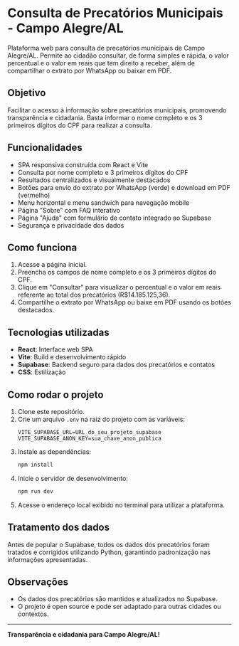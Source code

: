 
# Consulta de Precatórios Municipais - Campo Alegre/AL

Plataforma web para consulta de precatórios municipais de Campo Alegre/AL. Permite ao cidadão consultar, de forma simples e rápida, o valor percentual e o valor em reais que tem direito a receber, além de compartilhar o extrato por WhatsApp ou baixar em PDF.

## Objetivo

Facilitar o acesso à informação sobre precatórios municipais, promovendo transparência e cidadania. Basta informar o nome completo e os 3 primeiros dígitos do CPF para realizar a consulta.

## Funcionalidades

- SPA responsiva construída com React e Vite
- Consulta por nome completo e 3 primeiros dígitos do CPF
- Resultados centralizados e visualmente destacados
- Botões para envio do extrato por WhatsApp (verde) e download em PDF (vermelho)
- Menu horizontal e menu sandwich para navegação mobile
- Página "Sobre" com FAQ interativo
- Página "Ajuda" com formulário de contato integrado ao Supabase
- Segurança e privacidade dos dados

## Como funciona

1. Acesse a página inicial.
2. Preencha os campos de nome completo e os 3 primeiros dígitos do CPF.
3. Clique em "Consultar" para visualizar o percentual e o valor em reais referente ao total dos precatórios (R$14.185.125,36).
4. Compartilhe o extrato por WhatsApp ou baixe em PDF usando os botões destacados.

## Tecnologias utilizadas

- **React**: Interface web SPA
- **Vite**: Build e desenvolvimento rápido
- **Supabase**: Backend seguro para dados dos precatórios e contatos
- **CSS**: Estilização

## Como rodar o projeto

1. Clone este repositório.
2. Crie um arquivo `.env` na raiz do projeto com as variáveis:
   ```
   VITE_SUPABASE_URL=URL_do_seu_projeto_supabase
   VITE_SUPABASE_ANON_KEY=sua_chave_anon_publica
   ```
3. Instale as dependências:
   ```bash
   npm install
   ```
4. Inicie o servidor de desenvolvimento:
   ```bash
   npm run dev
   ```
5. Acesse o endereço local exibido no terminal para utilizar a plataforma.

## Tratamento dos dados

Antes de popular o Supabase, todos os dados dos precatórios foram tratados e corrigidos utilizando Python, garantindo padronização nas informações apresentadas.

## Observações

- Os dados dos precatórios são mantidos e atualizados no Supabase.
- O projeto é open source e pode ser adaptado para outras cidades ou contextos.

---

**Transparência e cidadania para Campo Alegre/AL!**